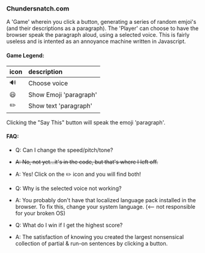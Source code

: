### Chundersnatch.com
A 'Game' wherein you click a button, generating a series of random emjoi's (and their descriptions as a paragraph).
The 'Player' can choose to have the browser speak the paragraph aloud, using a selected voice.
This is fairly useless and is intented as an annoyance machine written in Javascript.

#### Game Legend:

| icon | description |
| :--- | :--- |
| 🔊 | Choose voice |
| 😃 | Show Emoji 'paragraph' |
| ✏️ | Show text 'paragraph' |

Clicking the "Say This" button will speak the emoji 'paragraph'.

#### FAQ:
 - Q: Can I change the speed/pitch/tone?
 - <s>A: No, not yet...it's in the code, but that's where I left off.</s>
 - A: Yes! Click on the ✏️ icon and you will find both!

 - Q: Why is the selected voice not working?
 - A: You probably don't have that localized language pack installed in the browser. To fix this, change your system language. (<-- not responsible for your broken OS)
 
 - Q: What do I win if I get the highest score?
 - A: The satisfaction of knowing you created the largest nonsensical collection of partial & run-on sentences by clicking a button.